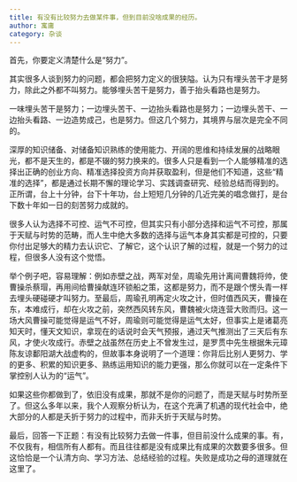 ```yaml
---
title: 有没有比较努力去做某件事，但到目前没啥成果的经历。
author: 寓庸
category: 杂谈
---
```

首先，你要定义清楚什么是“努力”。  
  
其实很多人谈到努力的问题，都会把努力定义的很狭隘。认为只有埋头苦干才是努力，除此之外都不叫努力。能够埋头苦干是努力，善于抬头看路也是努力。  
  
一味埋头苦干是努力；一边埋头苦干、一边抬头看路也是努力；一边埋头苦干、一边抬头看路、一边造势成己，也是努力。但这几个努力，其境界与层次是完全不同的。  
  
深厚的知识储备、对储备知识熟练的使用能力、开阔的思维和持续发展的战略眼光，都不是天生的，都是不辍的努力换来的。很多人只是看到一个人能够精准的选择出正确的创业方向、精准选择投资方向并获取盈利，但是他们不知道，这些“精准的选择”，都是通过长期不懈的理论学习、实践调查研究、经验总结而得到的。正所谓，台上十分钟，台下十年功，台上短短几分钟的几近完美的唱念做打，是台下数十年如一日的刻苦努力成就的。  
  
很多人认为选择不可控、运气不可控，但其实只有小部分选择和运气不可控，那属于天赋与时势的范畴，而人生中绝大多数的选择与运气本身其实都是可控的，只要你付出足够大的精力去认识它、了解它，这个认识了解的过程，就是一个努力的过程，但很多人没有这个觉悟。
  
举个例子吧，容易理解：例如赤壁之战，两军对垒，周瑜先用计离间曹魏将帅，使曹操杀蔡瑁，再用间给曹操献连环锁船之策，这都是努力，而不是跟个愣头青一样去埋头硬碰硬才叫努力。至最后，周瑜孔明再定火攻之计，但时值西风天，曹操在东，本难成行，却在火攻之前，突然西风转东风，曹魏被火烧连营大败而归。这一场大风曹操可能觉得是运气不好，周瑜则可能觉得是运气太好，但事实上是诸葛亮知天时，懂天文知识，拿现在的话说时会天气预报，通过天气推测出了三天后有东风，才使火攻成行。赤壁之战虽然在历史上不曾发生过，是罗贯中先生根据朱元璋陈友谅鄱阳湖大战虚构的，但故事本身说明了一个道理：你背后比别人更努力、学的更多、积累的知识更多、熟练运用知识的能力更强，那么你就可以在一定条件下掌控别人认为的“运气”。  
  
如果这些你都做到了，依旧没有成果，那就不是你的问题了，而是天赋与时势所至了。但这么多年以来，我个人观察分析认为，在这个充满了机遇的现代社会中，绝大部分的人都是夭折于努力的过程中，而非夭折于天赋与时势。  
  
最后，回答一下正题：有没有比较努力去做一件事，但目前没什么成果的事。有，不仅我有，相信所有人都有。而且往往都是没有成果比有成果的次数要多很多。但这恰恰是一个认清方向、学习方法、总结经验的过程。失败是成功之母的道理就在这里了。